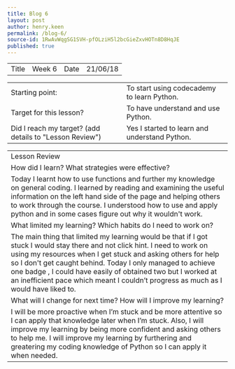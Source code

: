 ```yaml
---
title: Blog 6
layout: post
author: henry.keen
permalink: /blog-6/
source-id: 1RwAvWqgSG1SVH-pfOLziH5l2bcGieZxvHOTn8D8HqJE
published: true
---
```

<table>
  <tr>
    <td>Title</td>
    <td>Week 6</td>
    <td>Date</td>
    <td>21/06/18</td>
  </tr>
</table>


<table>
  <tr>
    <td>Starting point:</td>
    <td>To start using codecademy to learn Python.</td>
  </tr>
  <tr>
    <td>Target for this lesson?</td>
    <td>To have understand and use Python.</td>
  </tr>
  <tr>
    <td>Did I reach my target? 
(add details to "Lesson Review")</td>
    <td> Yes I started to learn and understand Python.</td>
  </tr>
</table>


<table>
  <tr>
    <td>Lesson Review</td>
  </tr>
  <tr>
    <td>How did I learn? What strategies were effective? </td>
  </tr>
  <tr>
    <td>Today I learnt how to use functions and further my knowledge on general coding. I learned by reading and examining the useful information on the left hand side of the page and helping others to work through the course. I understood how to use and apply python and in some cases figure out why it wouldn't work.</td>
  </tr>
  <tr>
    <td>What limited my learning? Which habits do I need to work on? </td>
  </tr>
  <tr>
    <td>The main thing that limited my learning would be that if I got stuck I would stay there and not click hint. I need to work on using my resources when I get stuck and asking others for help so I don't get caught behind.  Today I only managed to achieve one badge , I could have easily of obtained two but I worked at an inefficient pace which meant I couldn’t progress as much as I would have liked to.</td>
  </tr>
  <tr>
    <td>What will I change for next time? How will I improve my learning?</td>
  </tr>
  <tr>
    <td>I will be more proactive when I’m stuck and be more attentive so I can apply that knowledge later when I’m stuck. Also, I will improve my learning by being more confident and asking others to help me. I will improve my learning by furthering and greatering my coding knowledge of Python so I can apply it when needed.</td>
  </tr>
</table>


